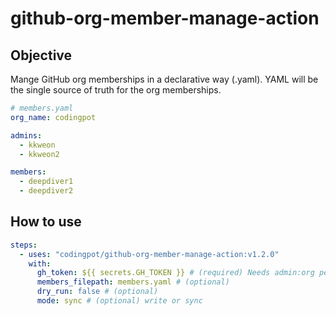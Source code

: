 # github-org-member-manage-action

## Objective

Mange GitHub org memberships in a declarative way (.yaml).
YAML will be the single source of truth for the org memberships.

```yaml
# members.yaml
org_name: codingpot

admins:
  - kkweon
  - kkweon2

members:
  - deepdiver1
  - deepdiver2
```

## How to use

```yaml
steps:
  - uses: "codingpot/github-org-member-manage-action:v1.2.0"
    with:
      gh_token: ${{ secrets.GH_TOKEN }} # (required) Needs admin:org permission
      members_filepath: members.yaml # (optional)
      dry_run: false # (optional)
      mode: sync # (optional) write or sync
```

